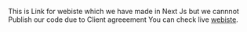 This is Link for webiste which we have made in Next Js but we cannnot Publish our code due to Client agreeement
You can check live [webiste](https://medisyncsolutions.net/).

